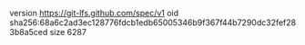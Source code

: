 version https://git-lfs.github.com/spec/v1
oid sha256:68a6c2ad3ec128776fdcb1edb65005346b9f367f44b7290dc32fef283b8a5ced
size 6287
